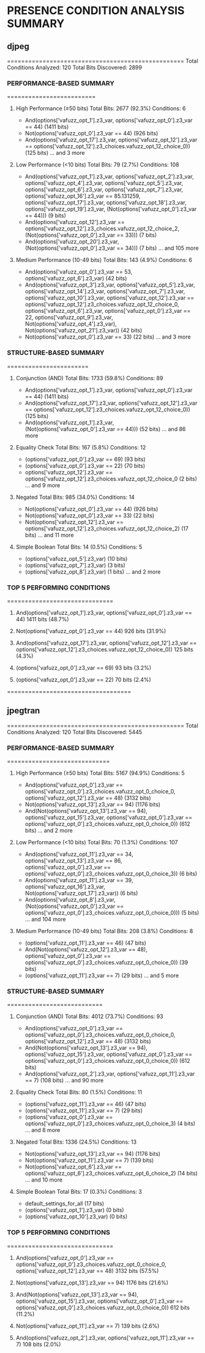 # PRESENCE CONDITION ANALYSIS SUMMARY

## djpeg
==================================================
Total Conditions Analyzed: 120
Total Bits Discovered: 2899

### PERFORMANCE-BASED SUMMARY
=========================

1. High Performance (≥50 bits)
   Total Bits: 2677 (92.3%)
   Conditions: 6
   - And(options['vafuzz_opt_1'].z3_var, options['vafuzz_opt_0'].z3_var == 44) (1411 bits)
   - Not(options['vafuzz_opt_0'].z3_var == 44) (926 bits)
   - And(options['vafuzz_opt_17'].z3_var, options['vafuzz_opt_12'].z3_var == options['vafuzz_opt_12'].z3_choices.vafuzz_opt_12_choice_0)) (125 bits)
   ... and 3 more

2. Low Performance (<10 bits)
   Total Bits: 79 (2.7%)
   Conditions: 108
   - And(options['vafuzz_opt_1'].z3_var, options['vafuzz_opt_2'].z3_var, options['vafuzz_opt_4'].z3_var, options['vafuzz_opt_5'].z3_var, options['vafuzz_opt_6'].z3_var, options['vafuzz_opt_7'].z3_var, options['vafuzz_opt_16'].z3_var == 85.131259, options['vafuzz_opt_17'].z3_var, options['vafuzz_opt_18'].z3_var, options['vafuzz_opt_19'].z3_var, (Not(options['vafuzz_opt_0'].z3_var == 44))) (9 bits)
   - And(options['vafuzz_opt_12'].z3_var == options['vafuzz_opt_12'].z3_choices.vafuzz_opt_12_choice_2, (Not(options['vafuzz_opt_0'].z3_var == 33))) (7 bits)
   - And(options['vafuzz_opt_20'].z3_var, (Not(options['vafuzz_opt_0'].z3_var == 34))) (7 bits)
   ... and 105 more

3. Medium Performance (10-49 bits)
   Total Bits: 143 (4.9%)
   Conditions: 6
   - And(options['vafuzz_opt_0'].z3_var == 53, options['vafuzz_opt_6'].z3_var) (42 bits)
   - And(options['vafuzz_opt_3'].z3_var, options['vafuzz_opt_5'].z3_var, options['vafuzz_opt_14'].z3_var, options['vafuzz_opt_7'].z3_var, options['vafuzz_opt_10'].z3_var, options['vafuzz_opt_12'].z3_var == options['vafuzz_opt_12'].z3_choices.vafuzz_opt_12_choice_0, options['vafuzz_opt_6'].z3_var, options['vafuzz_opt_0'].z3_var == 22, options['vafuzz_opt_9'].z3_var, Not(options['vafuzz_opt_4'].z3_var), Not(options['vafuzz_opt_21'].z3_var)) (42 bits)
   - Not(options['vafuzz_opt_0'].z3_var == 33) (22 bits)
   ... and 3 more

### STRUCTURE-BASED SUMMARY
=======================

1. Conjunction (AND)
   Total Bits: 1733 (59.8%)
   Conditions: 89
   - And(options['vafuzz_opt_1'].z3_var, options['vafuzz_opt_0'].z3_var == 44) (1411 bits)
   - And(options['vafuzz_opt_17'].z3_var, options['vafuzz_opt_12'].z3_var == options['vafuzz_opt_12'].z3_choices.vafuzz_opt_12_choice_0)) (125 bits)
   - And(options['vafuzz_opt_1'].z3_var, (Not(options['vafuzz_opt_0'].z3_var == 44))) (52 bits)
   ... and 86 more

2. Equality Check
   Total Bits: 167 (5.8%)
   Conditions: 12
   - (options['vafuzz_opt_0'].z3_var == 69) (93 bits)
   - (options['vafuzz_opt_0'].z3_var == 22) (70 bits)
   - options['vafuzz_opt_12'].z3_var == options['vafuzz_opt_12'].z3_choices.vafuzz_opt_12_choice_0 (2 bits)
   ... and 9 more

3. Negated
   Total Bits: 985 (34.0%)
   Conditions: 14
   - Not(options['vafuzz_opt_0'].z3_var == 44) (926 bits)
   - Not(options['vafuzz_opt_0'].z3_var == 33) (22 bits)
   - Not(options['vafuzz_opt_12'].z3_var == options['vafuzz_opt_12'].z3_choices.vafuzz_opt_12_choice_2) (17 bits)
   ... and 11 more

4. Simple Boolean
   Total Bits: 14 (0.5%)
   Conditions: 5
   - (options['vafuzz_opt_5'].z3_var) (10 bits)
   - (options['vafuzz_opt_7'].z3_var) (3 bits)
   - (options['vafuzz_opt_8'].z3_var) (1 bits)
   ... and 2 more

### TOP 5 PERFORMING CONDITIONS
==============================
1. And(options['vafuzz_opt_1'].z3_var, options['vafuzz_opt_0'].z3_var == 44)
   1411 bits (48.7%)

2. Not(options['vafuzz_opt_0'].z3_var == 44)
   926 bits (31.9%)

3. And(options['vafuzz_opt_17'].z3_var, options['vafuzz_opt_12'].z3_var == options['vafuzz_opt_12'].z3_choices.vafuzz_opt_12_choice_0))
   125 bits (4.3%)

4. (options['vafuzz_opt_0'].z3_var == 69)
   93 bits (3.2%)

5. (options['vafuzz_opt_0'].z3_var == 22)
   70 bits (2.4%)

===================================

## jpegtran
==================================================
Total Conditions Analyzed: 120
Total Bits Discovered: 5445

### PERFORMANCE-BASED SUMMARY
=============================

1. High Performance (≥50 bits)
   Total Bits: 5167 (94.9%)
   Conditions: 5
   - And(options['vafuzz_opt_0'].z3_var == options['vafuzz_opt_0'].z3_choices.vafuzz_opt_0_choice_0, options['vafuzz_opt_12'].z3_var == 48) (3132 bits)
   - Not(options['vafuzz_opt_13'].z3_var == 94) (1176 bits)
   - And(Not(options['vafuzz_opt_13'].z3_var == 94), options['vafuzz_opt_15'].z3_var, options['vafuzz_opt_0'].z3_var == options['vafuzz_opt_0'].z3_choices.vafuzz_opt_0_choice_0)) (612 bits)
   ... and 2 more

2. Low Performance (<10 bits)
   Total Bits: 70 (1.3%)
   Conditions: 107
   - And(options['vafuzz_opt_11'].z3_var == 34, options['vafuzz_opt_13'].z3_var == 86, options['vafuzz_opt_0'].z3_var == options['vafuzz_opt_0'].z3_choices.vafuzz_opt_0_choice_3)) (6 bits)
   - And(options['vafuzz_opt_11'].z3_var == 39, options['vafuzz_opt_16'].z3_var, Not(options['vafuzz_opt_17'].z3_var)) (6 bits)
   - And(options['vafuzz_opt_8'].z3_var, (Not(options['vafuzz_opt_0'].z3_var == options['vafuzz_opt_0'].z3_choices.vafuzz_opt_0_choice_0))) (5 bits)
   ... and 104 more

3. Medium Performance (10-49 bits)
   Total Bits: 208 (3.8%)
   Conditions: 8
   - (options['vafuzz_opt_11'].z3_var == 46) (47 bits)
   - And(Not(options['vafuzz_opt_12'].z3_var == 48), options['vafuzz_opt_0'].z3_var == options['vafuzz_opt_0'].z3_choices.vafuzz_opt_0_choice_0)) (39 bits)
   - (options['vafuzz_opt_11'].z3_var == 7) (29 bits)
   ... and 5 more

### STRUCTURE-BASED SUMMARY
===========================

1. Conjunction (AND)
   Total Bits: 4012 (73.7%)
   Conditions: 93
   - And(options['vafuzz_opt_0'].z3_var == options['vafuzz_opt_0'].z3_choices.vafuzz_opt_0_choice_0, options['vafuzz_opt_12'].z3_var == 48) (3132 bits)
   - And(Not(options['vafuzz_opt_13'].z3_var == 94), options['vafuzz_opt_15'].z3_var, options['vafuzz_opt_0'].z3_var == options['vafuzz_opt_0'].z3_choices.vafuzz_opt_0_choice_0)) (612 bits)
   - And(options['vafuzz_opt_2'].z3_var, options['vafuzz_opt_11'].z3_var == 7) (108 bits)
   ... and 90 more

2. Equality Check
   Total Bits: 80 (1.5%)
   Conditions: 11
   - (options['vafuzz_opt_11'].z3_var == 46) (47 bits)
   - (options['vafuzz_opt_11'].z3_var == 7) (29 bits)
   - (options['vafuzz_opt_0'].z3_var == options['vafuzz_opt_0'].z3_choices.vafuzz_opt_0_choice_3) (4 bits)
   ... and 8 more

3. Negated
   Total Bits: 1336 (24.5%)
   Conditions: 13
   - Not(options['vafuzz_opt_13'].z3_var == 94) (1176 bits)
   - Not(options['vafuzz_opt_11'].z3_var == 7) (139 bits)
   - Not(options['vafuzz_opt_6'].z3_var == options['vafuzz_opt_6'].z3_choices.vafuzz_opt_6_choice_2) (14 bits)
   ... and 10 more

4. Simple Boolean
   Total Bits: 17 (0.3%)
   Conditions: 3
   - default_settings_for_all (17 bits)
   - (options['vafuzz_opt_1'].z3_var) (0 bits)
   - (options['vafuzz_opt_10'].z3_var) (0 bits)

### TOP 5 PERFORMING CONDITIONS
==============================
1. And(options['vafuzz_opt_0'].z3_var == options['vafuzz_opt_0'].z3_choices.vafuzz_opt_0_choice_0, options['vafuzz_opt_12'].z3_var == 48)
   3132 bits (57.5%)

2. Not(options['vafuzz_opt_13'].z3_var == 94)
   1176 bits (21.6%)

3. And(Not(options['vafuzz_opt_13'].z3_var == 94), options['vafuzz_opt_15'].z3_var, options['vafuzz_opt_0'].z3_var == options['vafuzz_opt_0'].z3_choices.vafuzz_opt_0_choice_0))
   612 bits (11.2%)

4. Not(options['vafuzz_opt_11'].z3_var == 7)
   139 bits (2.6%)

5. And(options['vafuzz_opt_2'].z3_var, options['vafuzz_opt_11'].z3_var == 7)
   108 bits (2.0%)
